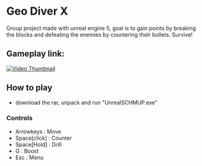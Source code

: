 # Geo Diver X
Group project made with unreal engine 5, goal is to gain points by breaking the blocks and defeating the enemies by countering their bullets. Survive!

## Gameplay link:
 
[![Video Thumbnail](https://i9.ytimg.com/vi_webp/CGuUvYQQ_Ps/mq2.webp?sqp=COCpnaoG-oaymwEmCMACELQB8quKqQMa8AEB-AH-CYAC0AWKAgwIABABGH8gQygwMA8=&rs=AOn4CLBKWVdQvEowZhh0ejrymrEm29Rdeg)](https://youtu.be/CGuUvYQQ_Ps)

## How to play

- download the rar, unpack and run "UnrealSCHMUP.exe"

### Controls

- Arrowkeys        : Move
- Space[click]     : Counter
- Space[Hold]      : Drill
- G                : Boost 
- Esc              : Menu
